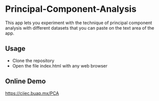 # Principal-Component-Analysis
This app lets you experiment with the technique of principal component analysis with different datasets that you can paste on the text area of the app.


## Usage

- Clone the repository
- Open the file index.html with any web browser


## Online Demo

https://ciiec.buap.mx/PCA
